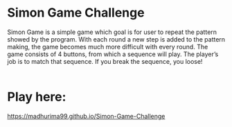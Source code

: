 # Simon Game Challenge
Simon Game is a simple game which goal is for user to repeat the pattern showed by the program. With each round a new step is added to the pattern making, the game becomes much more difficult with every round. The game consists of 4 buttons, from which a sequence will play. The player’s job is to match that sequence. If you break the sequence, you loose! <br>
<br>
# Play here: <br>
https://madhurima99.github.io/Simon-Game-Challenge
